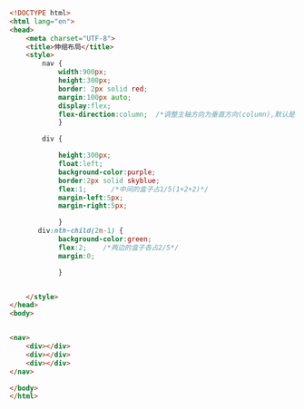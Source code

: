 
<BlogInfo id="342" title="97.伸缩布局" author="白日梦想猿" pv=0 read_times=0 pre_cost_time=0分42秒 category="css学习" tag_list="['css学习']" create_time="2020.07.31 13:37:00" update_time="2021.09.14 20:43:56" />

```html
<!DOCTYPE html>
<html lang="en">
<head>
    <meta charset="UTF-8">
    <title>伸缩布局</title>
    <style>
        nav {
            width:900px;
            height:300px;
            border: 2px solid red;
            margin:100px auto;
            display:flex;
            flex-direction:column;  /*调整主轴方向为垂直方向(column),默认是水平的(row)*/
            }

        div {

            height:300px;
            float:left;
            background-color:purple;
            border:2px solid skyblue;
            flex:1;      /*中间的盒子占1/5(1+2+2)*/
            margin-left:5px;
            margin-right:5px;

            }
       div:nth-child(2n-1) {
            background-color:green;
            flex:2;    /*两边的盒子各占2/5*/
            margin:0;

            }


    </style>
</head>
<body>


<nav>
    <div></div>
    <div></div>
    <div></div>
</nav>

</body>
</html>
```
